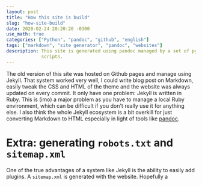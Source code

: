 ```yaml
---
layout: post
title: "How this site is build"
slug: "how-site-build"
date: 2020-02-24 20:20:20 -0300
use_math: true
categories: ["Python", "pandoc", "github", "english"]
tags: ["markdown", "site generator", "pandoc", "websites"]
description: This site is generated using pandoc managed by a set of python
             scripts.
---
```


The old version of this site was hosted on Github pages and manage using Jekyll.
That system worked very well, I could write blog post on Markdown, easily tweak
the CSS and HTML of the theme and the website was always updated on every
commit. It only have one problem: Jekyll is written in Ruby. This is (imo) a
major problem as you have to manage a local Ruby environment, which can be
difficult if you don't really use it for anything else. I also think the whole
Jekyll ecosystem is a bit overkill for just converting Markdown to HTML
especially in light of tools like [pandoc](https://pandoc.org).


# Extra: generating `robots.txt` and `sitemap.xml`

One of the true advantages of a system like Jekyll is the ability to easily add
plugins. A `sitemap.xml` is generated with the website. Hopefully a

<script src="https://gist.github.com/tito21/f9ae856eee2f3f41b4da1490238a9097.js"></script>
